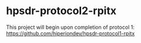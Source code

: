 # hpsdr-protocol2-rpitx

This project will begin upon completion of protocol 1: 
https://github.com/hiperiondev/hpsdr-protocol1-rpitx

